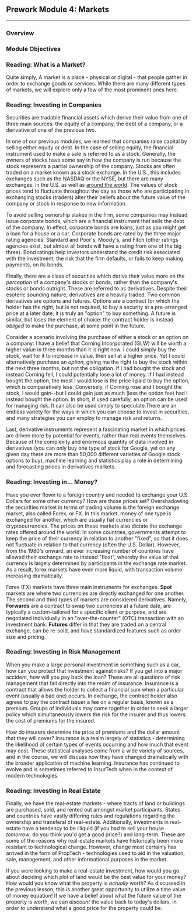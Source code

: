 ## Prework Module 4: Markets

---

### Overview

### Module Objectives

### Reading: What is a Market?

Quite simply, A market is a place - physical or digital - that people gather in order to exchange goods or services. While there are many different types of markets, we will explore only a few of the most prominent ones here.

### Reading: Investing in Companies

Securities are tradable financial assets which derive their value from one of three main sources: the equity of a company, the debt of a company, or a derivative of one of the previous two.

In one of our previous modules, we learned that companies raise capital by selling either equity or debt. In the case of selling equity, the financial instrument used to make a sale is referred to as a stock. Generally, the owners of stocks have some say in how the company is run because the stock represents a partial ownership of the company. Stocks are often traded on a market known as a stock exchange. In the U.S., this includes exchanges such as the NASDAQ or the NYSE, but there are many exchanges, in the U.S. as well as [around the world](https://www.interactivebrokers.com/en/index.php?f=1562). The values of stock prices tend to fluctuate throughout the day as those who are participating in exchanging stocks (traders) alter their beliefs about the future value of the company or stock in response to new information.

To avoid selling ownership stakes in the firm, some companies may instead issue corporate bonds, which are a financial instrument that sells the debt of the company. In effect, corporate bonds are loans, just as you might get a loan for a house or a car. Corporate bonds are rated by the three major rating agencies: Standard and Poor's, Moody's, and Fitch (other ratings agencies exist, but almost all bonds will have a rating from one of the big three). Bond ratings help investors understand the credit risk associated with the investment; the risk that the firm defaults, or fails to keep making payments, on its bonds.

Finally, there are a class of securities which derive their value more on the *perception* of a company's stocks or bonds, rather than the company's stocks or bonds outright. These are referred to as derivatives. Despite their esoteric sounding nature, derivatives are a heavily traded. Two common derivatives are options and futures. Options are a contract for which the holder has the right, but is not required, to buy a security at a pre-arranged price at a later date; it is truly an "option" to buy something. A future is similar, but loses the element of choice: the contract holder is instead *obliged* to make the purchase, at some point in the future.

Consider a scenario involving the purchase of either a stock or an option on a company: I have a belief that Corning Incorporated (GLW) will be worth a higher value in three months than it is right now. I could simply buy the stock, wait for it to increase in value, then sell at a higher price. Yet I could alternatively purchase an *option*, giving me the right to buy the stock within the next three months, but not the obligation. If I had bought the stock and instead Corning fell, I could potentially lose a lot of money. If I had instead bought the option, the most I would lose is the price I paid to buy the option, which is comparatively less. Conversely, if Corning rose and I bought the stock, I would gain--but I could gain just as much (less the option fee) had I instead bought the option. In short, if used carefully, an option can be used for managing risk. It can also be used simply to speculate.There are an endless variety for the ways in which you can choose to invest in securities, and many strategies you can employ to manage risk and returns.

Last, derivative instruments represent a fascinating market in which prices are driven more by potential for events, rather than real events themselves. Because of the complexity and enormous quantity of data involved in derivatives (you can only buy one type of stock for Google, yet on any given day there are more than 50,000 different varieties of Google stock options to buy), machine learning and statistics play a role in determining and forecasting prices in derivatives markets.

### Reading: Investing in... Money?

Have you ever flown to a foreign country and needed to exchange your U.S. Dollars for some other currency? How are those prices set? Overshadowing the securities market in terms of trading volume is the foreign exchange market, also called Forex, or FX. In this market, money of one type is exchanged for another, which are usually fiat currencies or cryptocurrencies. The prices on these markets also dictate the exchange rates offered around the world. In some countries, governments attempt to keep the price of their currency in relation to another "fixed", so that it does not fluctuate in relation to that currency (often the U.S. Dollar). However, from the 1980's onward, an ever increasing number of countries have allowed their exchange rate to instead "float", whereby the value of that currency is largely determined by participants in the exchange rate market. As a result, forex markets have even more liquid, with transaction volume increasing dramatically.

Forex (FX) markets have three main instruments for exchanges. **Spot** markets are where two currencies are directly exchanged for one another. The second and third types of markets are considered derivatives. Namely, **Forwards** are a contract to swap two currencies at a future date, are typically a custom-tailored for a specific client or purpose, and are negotiated individually in an "over-the-counter" (OTC) transaction with an investment bank. **Futures** differ in that they are traded on a central exchange, can be re-sold, and have standardized features such as order size and pricing.

### Reading: Investing in Risk Management

When you make a large personal investment in something such as a car, how can you protect that investment against risks? If you get into a major accident, how will you pay back the loan? These are all questions of risk management that fall directly into the realm of insurance. Insurance is a contract that allows the holder to collect a financial sum when a particular event (usually a bad one) occurs. In exchange, the contract holder also agrees to pay the contract issuer a fee on a regular basis, known as a premium. Groups of individuals may come together in order to seek a larger policy which simultaneously lowers the risk for the insurer and thus lowers the cost of premiums for the insured.

How do insurers determine the price of premiums and the dollar amount that they will cover? Insurance is a realm largely of statistics - determining the likelihood of certain types of events occurring and how much that event may cost. These statistical analyses come from a wide variety of sources, and in the course, we will discuss how they have changed dramatically with the broader application of machine learning. Insurance has continued to evolve and is sometimes referred to InsurTech when in the context of modern technologies.


### Reading: Investing in Real Estate

Finally, we have the real-estate markets - where tracts of land or buildings are purchased, sold, and rented out amongst market participants. States and countries have vastly differing rules and regulations regarding the ownership and transferal of real-estate. Additionally, investments in real-estate have a tendency to be illiquid (if you had to sell your house *tomorrow*, do you think you'd get a good price?) and long-term. These are some of the reasons why real-estate markets have historically been more resistant to technological change. However, change most certainly has arrived in the form of PropTech - technologies used to aid in the valuation, sale, management, and other informational purposes in the market.

If you were looking to make a real-estate investment, how would you go about deciding which plot of land would be the best value for your money? How would you know what the property is *actually* worth? As discussed in the previous lesson, this is another great opportunity to utilize a time value of money equation! If we have a belief about what the future value of the property is worth, we can *discount* the value back to today's dollars, in order to understand what a good price for the property could be.

